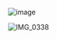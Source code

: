 ![image](https://github.com/user-attachments/assets/10c242e6-d674-41a4-a12c-9d25bce51f08)

![IMG_0338](https://github.com/user-attachments/assets/fc7d9851-0f62-4a83-af27-de2907a82d36)
